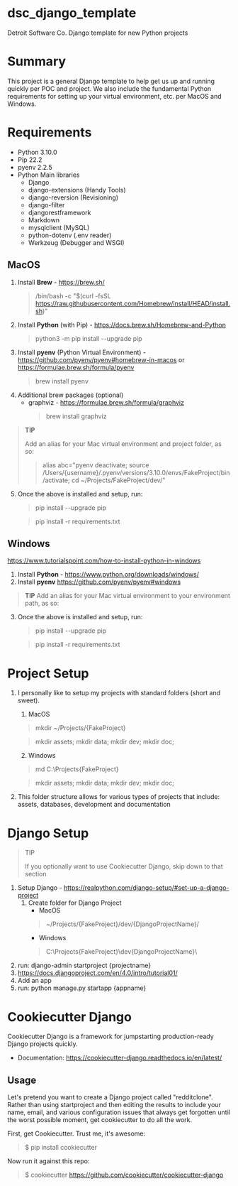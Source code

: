 # dsc_django_template
Detroit Software Co. Django template for new Python projects

# Summary
This project is a general Django template to help get us up and running quickly per POC and project. 
We also include the fundamental Python requirements for setting up your virtual environment, etc. per MacOS and Windows.

# Requirements

- Python 3.10.0
- Pip 22.2
- pyenv 2.2.5
- Python Main libraries
  - Django
  - django-extensions (Handy Tools)
  - django-reversion (Revisioning)
  - django-filter
  - djangorestframework
  - Markdown
  - mysqlclient (MySQL)
  - python-dotenv (.env reader)
  - Werkzeug (Debugger and WSGI)
  


## MacOS
1. Install **Brew** - https://brew.sh/
    > /bin/bash -c "$(curl -fsSL https://raw.githubusercontent.com/Homebrew/install/HEAD/install.sh)"
2. Install **Python** (with Pip) - https://docs.brew.sh/Homebrew-and-Python
    > python3 -m pip install --upgrade pip
3. Install **pyenv** (Python Virtual Environment) - https://github.com/pyenv/pyenv#homebrew-in-macos or https://formulae.brew.sh/formula/pyenv
    >   brew install pyenv
4. Additional brew packages (optional)
   - graphviz - https://formulae.brew.sh/formula/graphviz
      > brew install graphviz
      
> **TIP**
> 
> Add an alias for your Mac virtual environment and project folder, as so:
> 
> > alias abc="pyenv deactivate; source /Users/{username}/.pyenv/versions/3.10.0/envs/FakeProject/bin/activate; cd ~/Projects/FakeProject/dev/"

5. Once the above is installed and setup, run:
    > pip install --upgrade pip

    > pip install -r requirements.txt




## Windows

https://www.tutorialspoint.com/how-to-install-python-in-windows

1. Install **Python** - https://www.python.org/downloads/windows/
2. Install **pyenv** https://github.com/pyenv/pyenv#windows

> **TIP**
> Add an alias for your Mac virtual environment to your environment path, as so:

3. Once the above is installed and setup, run:
    > pip install --upgrade pip

    > pip install -r requirements.txt

# Project Setup

1. I personally like to setup my projects with standard folders (short and sweet).
   1. MacOS
    > mkdir ~/Projects/{FakeProject}

    > mkdir assets; mkdir data; mkdir dev; mkdir doc;
    2. Windows
    > md C:\Projects\{FakeProject}

    > mkdir assets; mkdir data; mkdir dev; mkdir doc;
2. This folder structure allows for various types of projects that include: 
assets, databases, development and documentation


# Django Setup

> TIP
> 
> If you optionally want to use Cookiecutter Django, skip down to that section

1. Setup Django - https://realpython.com/django-setup/#set-up-a-django-project
   1. Create folder for Django Project
      - MacOS
      > ~/Projects/{FakeProject}/dev/{DjangoProjectName}/
      - Windows
      > C:\Projects\{FakeProject}\dev\{DjangoProjectName}\
2. run: django-admin startproject {projectname} 
3. https://docs.djangoproject.com/en/4.0/intro/tutorial01/
4. Add an app
5. run: python manage.py startapp {appname}


# Cookiecutter Django

Cookiecutter Django is a framework for jumpstarting production-ready Django projects quickly.

- Documentation: https://cookiecutter-django.readthedocs.io/en/latest/

## Usage

Let's pretend you want to create a Django project called "redditclone". Rather than using startproject and then editing the results to include your name, email, and various configuration issues that always get forgotten until the worst possible moment, get cookiecutter to do all the work.

First, get Cookiecutter. Trust me, it's awesome:

> $ pip install cookiecutter

Now run it against this repo:

> $ cookiecutter https://github.com/cookiecutter/cookiecutter-django


